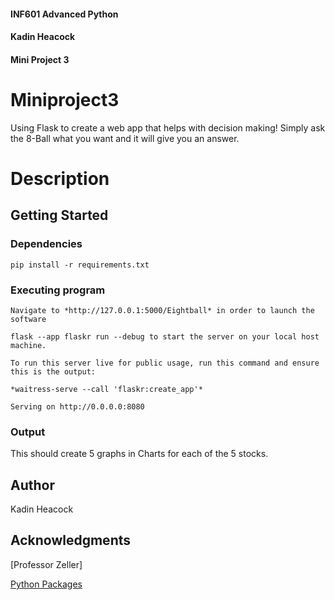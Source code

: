 #### INF601 Advanced Python
#### Kadin Heacock
#### Mini Project 3

# Miniproject3

Using Flask to create a web app that helps with decision making! Simply ask the 8-Ball what you want and it will give you an answer.

# Description



## Getting Started

### Dependencies

```
pip install -r requirements.txt
```

### Executing program

```
Navigate to *http://127.0.0.1:5000/Eightball* in order to launch the software

flask --app flaskr run --debug to start the server on your local host machine.

To run this server live for public usage, run this command and ensure this is the output:

*waitress-serve --call 'flaskr:create_app'*

Serving on http://0.0.0.0:8080
```

### Output 

This should create 5 graphs in Charts for each of the 5 stocks.


## Author

Kadin Heacock

## Acknowledgments

[Professor Zeller]

[Python Packages](https://packaging.python.org/en/latest/tutorials/installing-packages/)